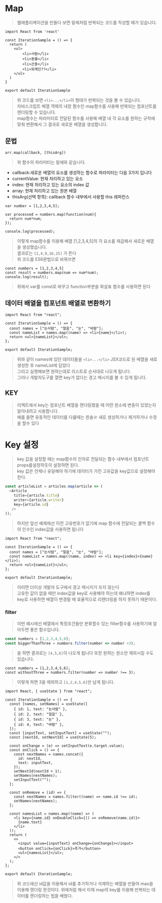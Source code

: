 # Map
>웹애플리케이션을 만들다 보면 밑에처럼 반복되는 코드를 작성할 때가 있습니다.
```
import React from 'react'

const IterationSample = () => {
  return (
    <ul>
        <li>사람</li>
        <li>동물</li>
        <li>곤충</li>
        <li>외계인??</li>
    </ul>
  )
}

export default IterationSample
```
>위 코드를 보면 ```<li>...</li>```이 형태가 반복되는 것을 볼 수 있습니다.  
>자바스크립트 배열 객체의 내장 함수인 map함수를 사용해 반복되는 컴포넌트를 렌더링할 수 있습니다.  
>map함수는 파라미터로 전달된 함수를 사용해 배열 내 각 요소를 원하는 규칙에 맞춰 변환해서 그 결과로 새로운 배열을 생성합니다.  

## 문법
```
arr.map(callback, [thisArg])
```
>위 함수의 파라미터는 밑에와 같습니다.
 - callback:새로운 배열의 요소를 생성하는 함수로 파라미터는 다음 3가지 입니다
  - currentValue: 현재 처리하고 있는 요소
  - index: 현재 처리하고 있는 요소의 index 값
  - array: 현재 처리하고 있는 원본 배열
 - thisArg(선택 항목): callback 함수 내부에서 사용할 this 레퍼런스

```
var number = [1,2,3,4,5];

var processed = numbers.map(function(num){
  return num*num;
});

console.log(processed);
```
>이렇게 map함수를 이용해 배열 [1,2,3,4,5]의 각 요소를 제곱해서 새로운 배열을 생성했습니다.  
>결과로는 ``` [1,4,9,16,25] ``` 가 뜬다  
>위 코드를 ES6문법으로 바꿔쓰면
```
const numbers = [1,2,3,4,5]
const result = numbers.map(num => num*num);
console.log(result);
```
>위에서 var를 const로 바꾸고 function부분을 화살표 함수를 사용하면 된다

## 데이터 배열을 컴포넌트 배열로 변환하기
```
import React from "react";

const IterationSample = () => {
  const names = ["눈사람", "얼음", "눈", "바람"];
  const nameList = names.map((name) => <li>{name}</li>);
  return <ul>{nameList}</ul>;
};

export default IterationSample;
```
>위와 같이 names에 있던 데이터들을 ```<li>...</li>``` JSX코드로 된 배열을 새로 생성한 후 nameList에 담았다  
>그리고 실행해보면 원하는데로 리스트로 순서대로 나오게 됩니다.  
>그러나 개발자도구를 열면 key가 없다는 경고 메시지를 볼 수 있게 됩니다.

## KEY
>리엑트에서 key는 컴포넌트 배열을 렌더링했을 때 어떤 원소에 변동이 있었는지 알아내려고 사용합니다.  
>예를 들면 유동적인 데이터를 다룰때는 원솔ㄹ 새로 생성하거나 제거하거나 수정을 할수 있다

# Key 설정
>key 값을 설정할 때는 map함수의 인자로 전달되는 함수 내부에서 컴포넌트 props를설정하듯이 설정하면 된다.  
>key 값은 언제나 유일해야 하기에 데이터가 가진 고유값을 key값으로 설정해야 한다.
```javascript
const articleList = articles.map(article => (
  <Article
    title={article.title}
    writer={article.writer}
    key={article.id}
   />
));
```
>하지만 앞선 예제에선 이런 고유번호가 없기에 map 함수에 전달되는 콜백 함수의 인수인 index값을 사용하면 됩니다
```
import React from "react";

const IterationSample = () => {
  const names = ["눈사람", "얼음", "눈", "바람"];
  const nameList = names.map((name, index) => <li key={index}>{name}</li>);
  return <ul>{nameList}</ul>;
};

export default IterationSample;
```
>이러면 더이상 개발자 도구에서 경고 메시지가 뜨지 않는다  
>고유한 값이 없을 때만 index값을 key로 사용해야 하는데 왜냐하면 index를 key로 사용하면 배열이 변경될 때 효율적으로 리렌더링을 하지 못하기 때문이다.

### filter
>이번 예시에선 배열에서 특정조건들만 분류할수 있는 filter함수를 사용하기에 알아두면 좋은 함수입니다.
```javascript
const numbers = [1,2,3,4,5,6];
const biggerThanThree = numbers.filter(number => number >3);
```
>을 하면 결과로는 ```[4,5,6]```이 나오게 됩니다
>또한 원하는 원소만 제외시킬 수도 있습니다.
```
const numbers = [1,2,3,4,5,6];
const withoutThree = numbers.filter(number => number !== 3);
```
>이렇게 하면 3을 제외하고 ```[1,2,4,5,6]```만 남게 됩니다.

```
import React, { useState } from "react";

const IterationSample = () => {
  const [names, setNames] = useState([
    { id: 1, text: "눈사람" },
    { id: 2, text: "얼음" },
    { id: 3, text: "눈" },
    { id: 4, text: "바람" },
  ]);
  const [inputText, setInputText] = useState("");
  const [nextId, setNextId] = useState(5);

  const onChange = (e) => setInputText(e.target.value);
  const onClick = () => {
    const nextNames = names.concat({
      id: nextId,
      text: inputText,
    });
    setNextId(nextId + 1);
    setNames(nextNames);
    setInputText("");
  };

  const onRemove = (id) => {
    const nextNames = names.filter((name) => name.id !== id);
    setNames(nextNames);
  };

  const namesList = names.map((name) => (
    <li key={name.id} onDoubleClick={() => onRemove(name.id)}>
      {name.text}
    </li>
  ));
  return (
    <>
      <input value={inputText} onChange={onChange}></input>
      <button onClick={onClick}>추가</button>
      <ul>{namesList}</ul>;
    </>
  );
};

export default IterationSample;
```
>위 코드에선 id값을 이용해서 id를 추가하거나 삭제하는 배열을 만들어 mao을 이용해 렌더링 한것이다.
>위에처럼 해서 이제 map의 key를 이용해 반복되는 데이터를 렌더링하는 법을 배웠다.
